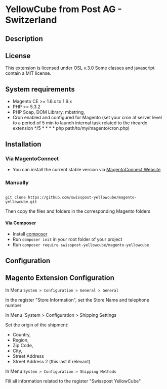 # YellowCube from Post AG - Switzerland

## Description



## License

This extension is licensed under OSL v.3.0
Some classes and javascript contain a MIT license.

## System requirements

- Magento CE >= 1.6.x to 1.9.x
- PHP >= 5.3.2
- PHP Soap, DOM Library, mbstring,
- Cron enabled and configured for Magento (set your cron at server level to a period of 5 min to launch internal task related to the rircardo extension
*/5 * * * * php path/to/my/magento/cron.php)


## Installation

### Via MagentoConnect

- You can install the current stable version via [MagentoConnect Website](http://www.magentocommerce.com/magento-connect/)

### Manually



```

git clone https://github.com/swisspost-yellowcube/magento-yellowcube.git

```



Then copy the files and folders in the corresponding Magento folders


#### Via Composer

- Install [composer](http://getcomposer.org/download/)
- Run `composer init` in your root folder of your project
- Run `composer require swisspost-yellowcube/magento-yellowcube`


## Configuration

## Magento Extension Configuration

In Menu `System > Configuration > General > General`

In the register "Store Information", set the Store Name and telephone number

In Menu `System > Configuration > Shipping Settings

Set the origin of the shipment:
- Country,
- Region, 
- Zip Code,
- City, 
- Street Address
- Street Address 2 (this last if relevant)


In Menu `System > Configuration > Shipping Methods`

Fill all information related to the register "Swisspost YellowCube"
